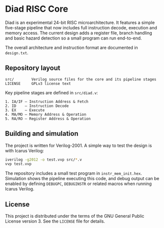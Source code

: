 # Diad RISC Core

Diad is an experimental 24-bit RISC microarchitecture. It features a simple five-stage pipeline that now includes full instruction decode, execution and memory access. The current design adds a register file, branch handling and basic hazard detection so a small program can run end-to-end.

The overall architecture and instruction format are documented in `design.txt`.

## Repository layout

```
src/        Verilog source files for the core and its pipeline stages
LICENSE     GPLv3 license text
```

Key pipeline stages are defined in `src/diad.v`:

```
1. IA/IF – Instruction Address & Fetch
2. ID    – Instruction Decode
3. EX    – Execute
4. MA/MO – Memory Address & Operation
5. RA/RO – Register Address & Operation
```

## Building and simulation

The project is written for Verilog-2001. A simple way to test the design is with Icarus Verilog:

```bash
iverilog -g2012 -o test.vvp src/*.v
vvp test.vvp
```

The repository includes a small test program in `instr_mem_init.hex`.
Simulation shows the pipeline executing this code, and debug output can be enabled by defining `DEBUGPC`, `DEBUGINSTR` or related macros when running Icarus Verilog.

## License

This project is distributed under the terms of the GNU General Public License version 3. See the `LICENSE` file for details.
